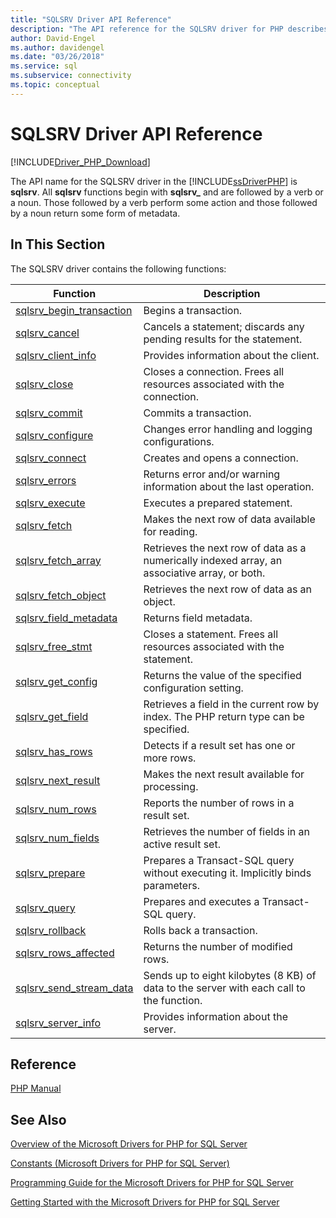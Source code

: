 ```yaml
---
title: "SQLSRV Driver API Reference"
description: "The API reference for the SQLSRV driver for PHP describes available functions, their parameters, and return values."
author: David-Engel
ms.author: davidengel
ms.date: "03/26/2018"
ms.service: sql
ms.subservice: connectivity
ms.topic: conceptual
---
```

# SQLSRV Driver API Reference
[!INCLUDE[Driver_PHP_Download](../../includes/driver_php_download.md)]

The API name for the SQLSRV driver in the [!INCLUDE[ssDriverPHP](../../includes/ssdriverphp_md.md)] is **sqlsrv**. All **sqlsrv** functions begin with **sqlsrv_** and are followed by a verb or a noun. Those followed by a verb perform some action and those followed by a noun return some form of metadata.  
  
## In This Section  
The SQLSRV driver contains the following functions:  
  
|Function|Description|  
|------------|---------------|  
|[sqlsrv_begin_transaction](../../connect/php/sqlsrv-begin-transaction.md)|Begins a transaction.|  
|[sqlsrv_cancel](../../connect/php/sqlsrv-cancel.md)|Cancels a statement; discards any pending results for the statement.|  
|[sqlsrv_client_info](../../connect/php/sqlsrv-client-info.md)|Provides information about the client.|  
|[sqlsrv_close](../../connect/php/sqlsrv-close.md)|Closes a connection. Frees all resources associated with the connection.|  
|[sqlsrv_commit](../../connect/php/sqlsrv-commit.md)|Commits a transaction.|  
|[sqlsrv_configure](../../connect/php/sqlsrv-configure.md)|Changes error handling and logging configurations.|  
|[sqlsrv_connect](../../connect/php/sqlsrv-connect.md)|Creates and opens a connection.|  
|[sqlsrv_errors](../../connect/php/sqlsrv-errors.md)|Returns error and/or warning information about the last operation.|  
|[sqlsrv_execute](../../connect/php/sqlsrv-execute.md)|Executes a prepared statement.|  
|[sqlsrv_fetch](../../connect/php/sqlsrv-fetch.md)|Makes the next row of data available for reading.|  
|[sqlsrv_fetch_array](../../connect/php/sqlsrv-fetch-array.md)|Retrieves the next row of data as a numerically indexed array, an associative array, or both.|  
|[sqlsrv_fetch_object](../../connect/php/sqlsrv-fetch-object.md)|Retrieves the next row of data as an object.|  
|[sqlsrv_field_metadata](../../connect/php/sqlsrv-field-metadata.md)|Returns field metadata.|  
|[sqlsrv_free_stmt](../../connect/php/sqlsrv-free-stmt.md)|Closes a statement. Frees all resources associated with the statement.|  
|[sqlsrv_get_config](../../connect/php/sqlsrv-get-config.md)|Returns the value of the specified configuration setting.|  
|[sqlsrv_get_field](../../connect/php/sqlsrv-get-field.md)|Retrieves a field in the current row by index. The PHP return type can be specified.|  
|[sqlsrv_has_rows](../../connect/php/sqlsrv-has-rows.md)|Detects if a result set has one or more rows.|  
|[sqlsrv_next_result](../../connect/php/sqlsrv-next-result.md)|Makes the next result available for processing.|  
|[sqlsrv_num_rows](../../connect/php/sqlsrv-num-rows.md)|Reports the number of rows in a result set.|  
|[sqlsrv_num_fields](../../connect/php/sqlsrv-num-fields.md)|Retrieves the number of fields in an active result set.|  
|[sqlsrv_prepare](../../connect/php/sqlsrv-prepare.md)|Prepares a Transact-SQL query without executing it. Implicitly binds parameters.|  
|[sqlsrv_query](../../connect/php/sqlsrv-query.md)|Prepares and executes a Transact-SQL query.|  
|[sqlsrv_rollback](../../connect/php/sqlsrv-rollback.md)|Rolls back a transaction.|  
|[sqlsrv_rows_affected](../../connect/php/sqlsrv-rows-affected.md)|Returns the number of modified rows.|  
|[sqlsrv_send_stream_data](../../connect/php/sqlsrv-send-stream-data.md)|Sends up to eight kilobytes (8 KB) of data to the server with each call to the function.|  
|[sqlsrv_server_info](../../connect/php/sqlsrv-server-info.md)|Provides information about the server.|  
  
## Reference  
[PHP Manual](https://php.net/manual)  
  
## See Also  
[Overview of the Microsoft Drivers for PHP for SQL Server](../../connect/php/overview-of-the-php-sql-driver.md)

[Constants &#40;Microsoft Drivers for PHP for SQL Server&#41;](../../connect/php/constants-microsoft-drivers-for-php-for-sql-server.md)

[Programming Guide for the Microsoft Drivers for PHP for SQL Server](../../connect/php/programming-guide-for-php-sql-driver.md)

[Getting Started with the Microsoft Drivers for PHP for SQL Server](../../connect/php/getting-started-with-the-php-sql-driver.md)
  
